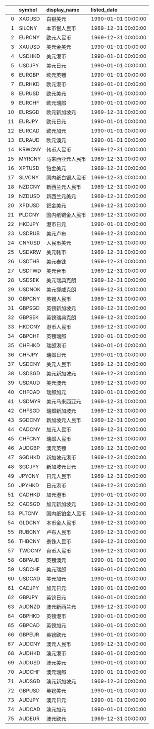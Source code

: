 |    | symbol   | display_name     | listed_date         |
|---:|:---------|:-----------------|:--------------------|
|  0 | XAGUSD   | 白银美元         | 1990-01-01 00:00:00 |
|  1 | SILCNY   | 本币银人民币     | 1969-12-31 00:00:00 |
|  2 | EURCNY   | 欧元人民币       | 1969-12-31 00:00:00 |
|  3 | XAUUSD   | 美元金美元       | 1990-01-01 00:00:00 |
|  4 | USDHKD   | 美元港币         | 1990-01-01 00:00:00 |
|  5 | USDJPY   | 美元日元         | 1990-01-01 00:00:00 |
|  6 | EURGBP   | 欧元英镑         | 1990-01-01 00:00:00 |
|  7 | EURHKD   | 欧元港币         | 1990-01-01 00:00:00 |
|  8 | EURUSD   | 欧元美元         | 1990-01-01 00:00:00 |
|  9 | EURCHF   | 欧元瑞郎         | 1990-01-01 00:00:00 |
| 10 | EURSGD   | 欧元新加坡元     | 1969-12-31 00:00:00 |
| 11 | EURJPY   | 欧元日元         | 1990-01-01 00:00:00 |
| 12 | EURCAD   | 欧元加元         | 1990-01-01 00:00:00 |
| 13 | EURAUD   | 欧元澳元         | 1990-01-01 00:00:00 |
| 14 | KRWCNY   | 韩币人民币       | 1969-12-31 00:00:00 |
| 15 | MYRCNY   | 马来西亚元人民币 | 1969-12-31 00:00:00 |
| 16 | XPTUSD   | 铂金美元         | 1969-12-31 00:00:00 |
| 17 | SLVCNY   | 国内纸白银人民币 | 1969-12-31 00:00:00 |
| 18 | NZDCNY   | 新西兰元人民币   | 1969-12-31 00:00:00 |
| 19 | NZDUSD   | 新西兰元美元     | 1969-12-31 00:00:00 |
| 20 | XPDUSD   | 钯金美元         | 1969-12-31 00:00:00 |
| 21 | PLDCNY   | 国内纸钯金人民币 | 1969-12-31 00:00:00 |
| 22 | HKDJPY   | 港币日元         | 1990-01-01 00:00:00 |
| 23 | USDRUB   | 美元卢布         | 1969-12-31 00:00:00 |
| 24 | CNYUSD   | 人民币美元       | 1969-12-31 00:00:00 |
| 25 | USDKRW   | 美元韩币         | 1969-12-31 00:00:00 |
| 26 | USDTHB   | 美元泰铢         | 1969-12-31 00:00:00 |
| 27 | USDTWD   | 美元台币         | 1969-12-31 00:00:00 |
| 28 | USDSEK   | 美元瑞典克朗     | 1969-12-31 00:00:00 |
| 29 | USDNOK   | 美元挪威克朗     | 1969-12-31 00:00:00 |
| 30 | GBPCNY   | 英镑人民币       | 1969-12-31 00:00:00 |
| 31 | GBPSGD   | 英镑新加坡元     | 1969-12-31 00:00:00 |
| 32 | GBPSEK   | 英镑瑞典克朗     | 1969-12-31 00:00:00 |
| 33 | HKDCNY   | 港币人民币       | 1969-12-31 00:00:00 |
| 34 | GBPCHF   | 英镑瑞郎         | 1990-01-01 00:00:00 |
| 35 | CHFHKD   | 瑞郎港币         | 1990-01-01 00:00:00 |
| 36 | CHFJPY   | 瑞郎日元         | 1990-01-01 00:00:00 |
| 37 | USDCNY   | 美元人民币       | 1969-12-31 00:00:00 |
| 38 | USDSGD   | 美元新加坡元     | 1969-12-31 00:00:00 |
| 39 | USDAUD   | 美元澳元         | 1969-12-31 00:00:00 |
| 40 | CHFCAD   | 瑞郎加元         | 1990-01-01 00:00:00 |
| 41 | USDMYR   | 美元马来西亚元   | 1969-12-31 00:00:00 |
| 42 | CHFSGD   | 瑞郎新加坡元     | 1969-12-31 00:00:00 |
| 43 | SGDCNY   | 新加坡元人民币   | 1969-12-31 00:00:00 |
| 44 | CADCNY   | 加元人民币       | 1969-12-31 00:00:00 |
| 45 | CHFCNY   | 瑞郎人民币       | 1969-12-31 00:00:00 |
| 46 | AUDGBP   | 澳元英镑         | 1969-12-31 00:00:00 |
| 47 | SGDHKD   | 新加坡元港币     | 1969-12-31 00:00:00 |
| 48 | SGDJPY   | 新加坡元日元     | 1969-12-31 00:00:00 |
| 49 | JPYCNY   | 日元人民币       | 1969-12-31 00:00:00 |
| 50 | JPYHKD   | 日元港币         | 1969-12-31 00:00:00 |
| 51 | CADHKD   | 加元港币         | 1990-01-01 00:00:00 |
| 52 | CADSGD   | 加元新加坡元     | 1969-12-31 00:00:00 |
| 53 | PLTCNY   | 国内纸铂金人民币 | 1969-12-31 00:00:00 |
| 54 | GLDCNY   | 本币金人民币     | 1969-12-31 00:00:00 |
| 55 | RUBCNY   | 卢布人民币       | 1969-12-31 00:00:00 |
| 56 | THBCNY   | 泰铢人民币       | 1969-12-31 00:00:00 |
| 57 | TWDCNY   | 台币人民币       | 1969-12-31 00:00:00 |
| 58 | GBPAUD   | 英镑澳元         | 1990-01-01 00:00:00 |
| 59 | USDCHF   | 美元瑞郎         | 1990-01-01 00:00:00 |
| 60 | USDCAD   | 美元加元         | 1990-01-01 00:00:00 |
| 61 | CADJPY   | 加元日元         | 1990-01-01 00:00:00 |
| 62 | GBPJPY   | 英镑日元         | 1990-01-01 00:00:00 |
| 63 | AUDNZD   | 澳元新西兰元     | 1969-12-31 00:00:00 |
| 64 | GBPHKD   | 英镑港币         | 1990-01-01 00:00:00 |
| 65 | GBPCAD   | 英镑加元         | 1990-01-01 00:00:00 |
| 66 | GBPEUR   | 英镑欧元         | 1990-01-01 00:00:00 |
| 67 | AUDCNY   | 澳元人民币       | 1969-12-31 00:00:00 |
| 68 | AUDHKD   | 澳元港币         | 1990-01-01 00:00:00 |
| 69 | AUDUSD   | 澳元美元         | 1990-01-01 00:00:00 |
| 70 | AUDCHF   | 澳元瑞郎         | 1990-01-01 00:00:00 |
| 71 | AUDSGD   | 澳元新加坡元     | 1969-12-31 00:00:00 |
| 72 | GBPUSD   | 英镑美元         | 1990-01-01 00:00:00 |
| 73 | AUDJPY   | 澳元日元         | 1990-01-01 00:00:00 |
| 74 | AUDCAD   | 澳元加元         | 1990-01-01 00:00:00 |
| 75 | AUDEUR   | 澳元欧元         | 1969-12-31 00:00:00 |